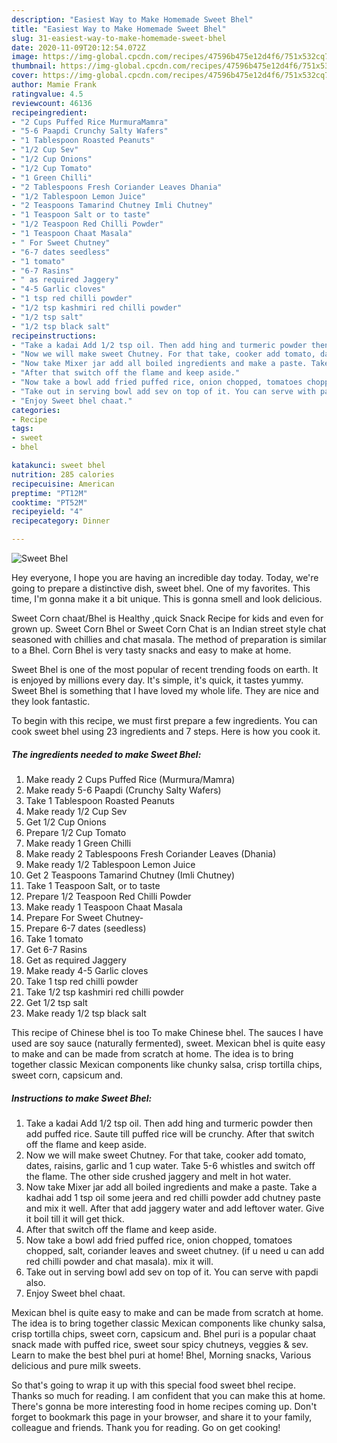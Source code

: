 ```yaml
---
description: "Easiest Way to Make Homemade Sweet Bhel"
title: "Easiest Way to Make Homemade Sweet Bhel"
slug: 31-easiest-way-to-make-homemade-sweet-bhel
date: 2020-11-09T20:12:54.072Z
image: https://img-global.cpcdn.com/recipes/47596b475e12d4f6/751x532cq70/sweet-bhel-recipe-main-photo.jpg
thumbnail: https://img-global.cpcdn.com/recipes/47596b475e12d4f6/751x532cq70/sweet-bhel-recipe-main-photo.jpg
cover: https://img-global.cpcdn.com/recipes/47596b475e12d4f6/751x532cq70/sweet-bhel-recipe-main-photo.jpg
author: Mamie Frank
ratingvalue: 4.5
reviewcount: 46136
recipeingredient:
- "2 Cups Puffed Rice MurmuraMamra"
- "5-6 Paapdi Crunchy Salty Wafers"
- "1 Tablespoon Roasted Peanuts"
- "1/2 Cup Sev"
- "1/2 Cup Onions"
- "1/2 Cup Tomato"
- "1 Green Chilli"
- "2 Tablespoons Fresh Coriander Leaves Dhania"
- "1/2 Tablespoon Lemon Juice"
- "2 Teaspoons Tamarind Chutney Imli Chutney"
- "1 Teaspoon Salt or to taste"
- "1/2 Teaspoon Red Chilli Powder"
- "1 Teaspoon Chaat Masala"
- " For Sweet Chutney"
- "6-7 dates seedless"
- "1 tomato"
- "6-7 Rasins"
- " as required Jaggery"
- "4-5 Garlic cloves"
- "1 tsp red chilli powder"
- "1/2 tsp kashmiri red chilli powder"
- "1/2 tsp salt"
- "1/2 tsp black salt"
recipeinstructions:
- "Take a kadai Add 1/2 tsp oil. Then add hing and turmeric powder then add puffed rice. Saute till puffed rice will be crunchy. After that switch off the flame and keep aside."
- "Now we will make sweet Chutney. For that take, cooker add tomato, dates, raisins, garlic and 1 cup water. Take 5-6 whistles and switch off the flame. The other side crushed jaggery and melt in hot water."
- "Now take Mixer jar add all boiled ingredients and make a paste. Take a kadhai add 1 tsp oil some jeera and red chilli powder add chutney paste and mix it well. After that add jaggery water and add leftover water. Give it boil till it will get thick."
- "After that switch off the flame and keep aside."
- "Now take a bowl add fried puffed rice, onion chopped, tomatoes chopped, salt, coriander leaves and sweet chutney. (if u need u can add red chilli powder and chat masala). mix it will."
- "Take out in serving bowl add sev on top of it. You can serve with papdi also."
- "Enjoy Sweet bhel chaat."
categories:
- Recipe
tags:
- sweet
- bhel

katakunci: sweet bhel 
nutrition: 285 calories
recipecuisine: American
preptime: "PT12M"
cooktime: "PT52M"
recipeyield: "4"
recipecategory: Dinner

---
```



![Sweet Bhel](https://img-global.cpcdn.com/recipes/47596b475e12d4f6/751x532cq70/sweet-bhel-recipe-main-photo.jpg)

Hey everyone, I hope you are having an incredible day today. Today, we're going to prepare a distinctive dish, sweet bhel. One of my favorites. This time, I'm gonna make it a bit unique. This is gonna smell and look delicious.

Sweet Corn chaat/Bhel is Healthy ,quick Snack Recipe for kids and even for grown up. Sweet Corn Bhel or Sweet Corn Chat is an Indian street style chat seasoned with chillies and chat masala. The method of preparation is similar to a Bhel. Corn Bhel is very tasty snacks and easy to make at home.

Sweet Bhel is one of the most popular of recent trending foods on earth. It is enjoyed by millions every day. It's simple, it's quick, it tastes yummy. Sweet Bhel is something that I have loved my whole life. They are nice and they look fantastic.


To begin with this recipe, we must first prepare a few ingredients. You can cook sweet bhel using 23 ingredients and 7 steps. Here is how you cook it.

<!--inarticleads1-->

##### The ingredients needed to make Sweet Bhel:

1. Make ready 2 Cups Puffed Rice (Murmura/Mamra)
1. Make ready 5-6 Paapdi (Crunchy Salty Wafers)
1. Take 1 Tablespoon Roasted Peanuts
1. Make ready 1/2 Cup Sev
1. Get 1/2 Cup Onions
1. Prepare 1/2 Cup Tomato
1. Make ready 1 Green Chilli
1. Make ready 2 Tablespoons Fresh Coriander Leaves (Dhania)
1. Make ready 1/2 Tablespoon Lemon Juice
1. Get 2 Teaspoons Tamarind Chutney (Imli Chutney)
1. Take 1 Teaspoon Salt, or to taste
1. Prepare 1/2 Teaspoon Red Chilli Powder
1. Make ready 1 Teaspoon Chaat Masala
1. Prepare  For Sweet Chutney-
1. Prepare 6-7 dates (seedless)
1. Take 1 tomato
1. Get 6-7 Rasins
1. Get  as required Jaggery
1. Make ready 4-5 Garlic cloves
1. Take 1 tsp red chilli powder
1. Take 1/2 tsp kashmiri red chilli powder
1. Get 1/2 tsp salt
1. Make ready 1/2 tsp black salt


This recipe of Chinese bhel is too To make Chinese bhel. The sauces I have used are soy sauce (naturally fermented), sweet. Mexican bhel is quite easy to make and can be made from scratch at home. The idea is to bring together classic Mexican components like chunky salsa, crisp tortilla chips, sweet corn, capsicum and. 

<!--inarticleads2-->

##### Instructions to make Sweet Bhel:

1. Take a kadai Add 1/2 tsp oil. Then add hing and turmeric powder then add puffed rice. Saute till puffed rice will be crunchy. After that switch off the flame and keep aside.
1. Now we will make sweet Chutney. For that take, cooker add tomato, dates, raisins, garlic and 1 cup water. Take 5-6 whistles and switch off the flame. The other side crushed jaggery and melt in hot water.
1. Now take Mixer jar add all boiled ingredients and make a paste. Take a kadhai add 1 tsp oil some jeera and red chilli powder add chutney paste and mix it well. After that add jaggery water and add leftover water. Give it boil till it will get thick.
1. After that switch off the flame and keep aside.
1. Now take a bowl add fried puffed rice, onion chopped, tomatoes chopped, salt, coriander leaves and sweet chutney. (if u need u can add red chilli powder and chat masala). mix it will.
1. Take out in serving bowl add sev on top of it. You can serve with papdi also.
1. Enjoy Sweet bhel chaat.


Mexican bhel is quite easy to make and can be made from scratch at home. The idea is to bring together classic Mexican components like chunky salsa, crisp tortilla chips, sweet corn, capsicum and. Bhel puri is a popular chaat snack made with puffed rice, sweet sour spicy chutneys, veggies &amp; sev. Learn to make the best bhel puri at home! Bhel, Morning snacks, Various delicious and pure milk sweets. 

So that's going to wrap it up with this special food sweet bhel recipe. Thanks so much for reading. I am confident that you can make this at home. There's gonna be more interesting food in home recipes coming up. Don't forget to bookmark this page in your browser, and share it to your family, colleague and friends. Thank you for reading. Go on get cooking!
